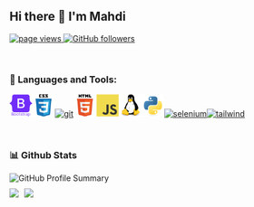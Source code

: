 ## Hi there 👋 I'm Mahdi

<p align="left">
  <a href="https://github.com/mahdi-marjani/mahdi-marjani">
    <img src="https://komarev.com/ghpvc/?username=mahdi-marjani" alt="page views" />
  </a>
  <a href="https://github.com/mahdi-marjani?tab=followers">
    <img alt="GitHub followers" src="https://img.shields.io/github/followers/mahdi-marjani?color=green&logo=github">
  </a>
</p>

<br/>

### 🔨 Languages and Tools:
<p align="left"><a href="https://getbootstrap.com" target="_blank" rel="noreferrer"><img src="https://raw.githubusercontent.com/devicons/devicon/master/icons/bootstrap/bootstrap-plain-wordmark.svg" alt="bootstrap" width="40" height="40"/></a><a href="https://www.w3schools.com/css/" target="_blank" rel="noreferrer"><img src="https://raw.githubusercontent.com/devicons/devicon/master/icons/css3/css3-original-wordmark.svg" alt="css3" width="40" height="40"/></a><a href="https://git-scm.com/" target="_blank" rel="noreferrer"><img src="https://www.vectorlogo.zone/logos/git-scm/git-scm-icon.svg" alt="git" width="40" height="40"/></a><a href="https://www.w3.org/html/" target="_blank" rel="noreferrer"><img src="https://raw.githubusercontent.com/devicons/devicon/master/icons/html5/html5-original-wordmark.svg" alt="html5" width="40" height="40"/></a><a href="https://developer.mozilla.org/en-US/docs/Web/JavaScript" target="_blank" rel="noreferrer"><img src="https://raw.githubusercontent.com/devicons/devicon/master/icons/javascript/javascript-original.svg" alt="javascript" width="40" height="40"/></a><a href="https://www.linux.org/" target="_blank" rel="noreferrer"><img src="https://raw.githubusercontent.com/devicons/devicon/master/icons/linux/linux-original.svg" alt="linux" width="40" height="40"/></a><a href="https://www.python.org" target="_blank" rel="noreferrer"><img src="https://raw.githubusercontent.com/devicons/devicon/master/icons/python/python-original.svg" alt="python" width="40" height="40"/></a><a href="https://www.selenium.dev" target="_blank" rel="noreferrer"><img src="https://raw.githubusercontent.com/detain/svg-logos/780f25886640cef088af994181646db2f6b1a3f8/svg/selenium-logo.svg" alt="selenium" width="40" height="40"/></a><a href="https://tailwindcss.com/" target="_blank" rel="noreferrer"><img src="https://www.vectorlogo.zone/logos/tailwindcss/tailwindcss-icon.svg" alt="tailwind" width="40" height="40"/></a></p>

<br/>

### 📊 Github Stats
<div id="stats" align="center" style="display: flex; flex-direction: column;">
    <a style="display: flex; align-items: center;">
        <img src="https://github-profile-summary-cards.vercel.app/api/cards/profile-details?username=mahdi-marjani&theme=dark" alt="GitHub Profile Summary" style="margin-bottom: 10px;" />
    </a>
    <a style="display: flex;">
        <img src="https://github-profile-summary-cards.vercel.app/api/cards/repos-per-language?username=mahdi-marjani&theme=dark" style="margin-right: 10px;">
        <img src="https://github-profile-summary-cards.vercel.app/api/cards/stats?username=mahdi-marjani&theme=dark">
    </a>
</div>


<br/>
